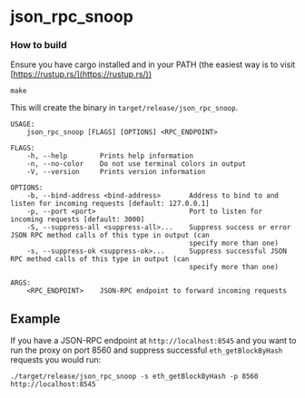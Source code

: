 # json_rpc_snoop

### How to build
Ensure you have cargo installed and in your PATH (the easiest way is to visit [https://rustup.rs/](https://rustup.rs/))
```
make
```

This will create the binary in `target/release/json_rpc_snoop`.

```
USAGE:
    json_rpc_snoop [FLAGS] [OPTIONS] <RPC_ENDPOINT>

FLAGS:
    -h, --help        Prints help information
    -n, --no-color    Do not use terminal colors in output
    -V, --version     Prints version information

OPTIONS:
    -b, --bind-address <bind-address>       Address to bind to and listen for incoming requests [default: 127.0.0.1]
    -p, --port <port>                       Port to listen for incoming requests [default: 3000]
    -S, --suppress-all <suppress-all>...    Suppress success or error JSON RPC method calls of this type in output (can
                                            specify more than one)
    -s, --suppress-ok <suppress-ok>...      Suppress successful JSON RPC method calls of this type in output (can
                                            specify more than one)

ARGS:
    <RPC_ENDPOINT>    JSON-RPC endpoint to forward incoming requests
```

## Example
If you have a JSON-RPC endpoint at `http://localhost:8545` and you want to run
the proxy on port 8560 and suppress successful `eth_getBlockByHash` requests
you would run:

```
./target/release/json_rpc_snoop -s eth_getBlockByHash -p 8560 http://localhost:8545
```

